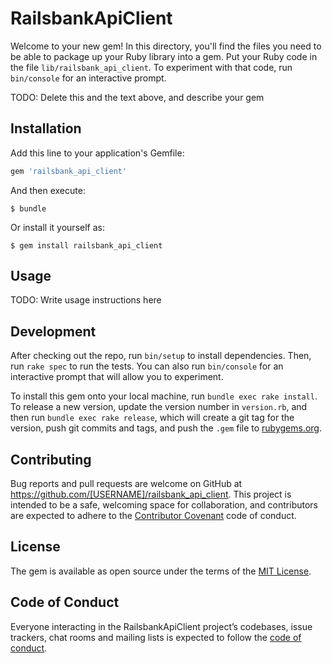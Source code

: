 # RailsbankApiClient

Welcome to your new gem! In this directory, you'll find the files you need to be able to package up your Ruby library into a gem. Put your Ruby code in the file `lib/railsbank_api_client`. To experiment with that code, run `bin/console` for an interactive prompt.

TODO: Delete this and the text above, and describe your gem

## Installation

Add this line to your application's Gemfile:

```ruby
gem 'railsbank_api_client'
```

And then execute:

    $ bundle

Or install it yourself as:

    $ gem install railsbank_api_client

## Usage

TODO: Write usage instructions here

## Development

After checking out the repo, run `bin/setup` to install dependencies. Then, run `rake spec` to run the tests. You can also run `bin/console` for an interactive prompt that will allow you to experiment.

To install this gem onto your local machine, run `bundle exec rake install`. To release a new version, update the version number in `version.rb`, and then run `bundle exec rake release`, which will create a git tag for the version, push git commits and tags, and push the `.gem` file to [rubygems.org](https://rubygems.org).

## Contributing

Bug reports and pull requests are welcome on GitHub at https://github.com/[USERNAME]/railsbank_api_client. This project is intended to be a safe, welcoming space for collaboration, and contributors are expected to adhere to the [Contributor Covenant](http://contributor-covenant.org) code of conduct.

## License

The gem is available as open source under the terms of the [MIT License](https://opensource.org/licenses/MIT).

## Code of Conduct

Everyone interacting in the RailsbankApiClient project’s codebases, issue trackers, chat rooms and mailing lists is expected to follow the [code of conduct](https://github.com/[USERNAME]/railsbank_api_client/blob/master/CODE_OF_CONDUCT.md).
